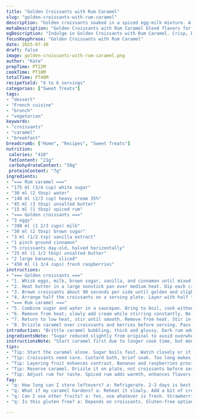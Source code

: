 ```yaml
---
title: "Golden Croissants with Rum Caramel"
slug: "golden-croissants-with-rum-caramel"
description: "Golden croissants soaked in a spiced egg-milk mixture. A caramel sauce with dark rum, butter, sugar, cream. Berries and bananas for freshness. Caramel cooked to amber, careful with cream addition. Croissants pan-fried till crisp and golden. Layered with fruit for texture and tartness. A balanced treat. 4 to 6 servings. Vegetarian, gluten-removed by choice of croissants. Slight cinnamon spice in custard. Moderate sweetness in caramel. Quick assembly and short cooking times. Traditional flavors with a twist."
metaDescription: "Golden Croissants with Rum Caramel blend flavors for dessert or breakfast. A delightful balance of sweetness and tartness."
ogDescription: "Indulge in Golden Croissants with Rum Caramel. Crisp, buttery croissants layered with fresh fruit and rich caramel sauce."
focusKeyphrase: "Golden Croissants with Rum Caramel"
date: 2025-07-30
draft: false
image: golden-croissants-with-rum-caramel.png
author: "Kate"
prepTime: PT22M
cookTime: PT18M
totalTime: PT40M
recipeYield: "4 to 6 servings"
categories: ["Sweet Treats"]
tags:
- "dessert"
- "French cuisine"
- "brunch"
- "vegetarian"
keywords:
- "croissants"
- "caramel"
- "breakfast"
breadcrumb: ["Home", "Recipes", "Sweet Treats"]
nutrition: 
 calories: "410"
 fatContent: "21g"
 carbohydrateContent: "50g"
 proteinContent: "7g"
ingredients:
- "=== Rum caramel ==="
- "175 ml (3/4 cup) white sugar"
- "30 ml (2 tbsp) water"
- "140 ml (2/3 cup) heavy cream 35%"
- "45 ml (3 tbsp) unsalted butter"
- "15 ml (1 tbsp) spiced rum"
- "=== Golden croissants ==="
- "3 eggs"
- "390 ml (1 2/3 cups) milk"
- "30 ml (2 tbsp) brown sugar"
- "3 ml (1/2 tsp) vanilla extract"
- "1 pinch ground cinnamon"
- "5 croissants day-old, halved horizontally"
- "25 ml (1 1/2 tbsp) unsalted butter"
- "2 large bananas, sliced"
- "450 ml (1 3/4 cups) fresh raspberries"
instructions:
- "=== Golden croissants ==="
- "1. Whisk eggs, milk, brown sugar, vanilla, and cinnamon until mixed well. Set aside."
- "2. Heat butter in a large nonstick pan over medium heat. Dip each croissant half in custard mix, soak for 5 seconds, then immediately place in pan."
- "3. Brown croissants about 90 seconds per side until golden and slightly crisp. Add more butter if needed. Work in batches."
- "4. Arrange half the croissants on a serving plate. Layer with half the bananas and raspberries. Top with remaining croissant halves to form sandwiches. Add remaining fruit on top."
- "=== Rum caramel ==="
- "5. Combine sugar and water in a saucepan. Bring to boil, cook without stirring until deep amber color, about 8 minutes. Watch carefully to avoid burning."
- "6. Remove from heat; slowly add cream while stirring constantly. Be cautious of steam and splatters."
- "7. Return to low heat, stir until smooth. Remove from heat. Stir in butter and rum until fully melted and integrated."
- "8. Drizzle caramel over croissants and berries before serving. Pass remaining sauce alongside."
introduction: "Brittle caramel bubbling, thick and glossy. Dark rum adding warmth, butter softening edges. The smell – sugar turning deep amber. Croissants old enough to soak but not fall apart. Custard mix sweet, speckled with cinnamon and vanilla. Fruit in red and gold, fresh and sharp. Quick sear in butter, edges crisp, insides soft and dripping vanilla egg. Stacking halves, fruit bursting between. Ripples of caramel overtop, sticky dripping down sides. Sweet meets tart, smooth and crunchy together. Little breakfast or late dessert. Balanced but bold flavors, a mix of textures and warmth. Fade fast once plated, best shared."
ingredientsNote: "Sugar reduced slightly from original to avoid overwhelming sweetness. Water amount trimmed to control caramel consistency — too much makes it soft, too little burns easy. Butter softened in caramel to enrich, but less than standard for a lighter finish. Spiced rum swapped in for traditional dark rum – adds a cinnamon and clove hint. Brown sugar in custard introduces a molasses note, replacing granulated sugar for depth. Five croissants instead of four to balance with fruit quantity; day-old croissants soak better and hold shape longer. Vanilla and cinnamon measured precisely to keep spice subtle, not overpowering. Fresh raspberries preferred over frozen to maintain freshness and color vibrancy. Bananas sliced thick enough to hold integrity after assembly but thin enough to blend texture. Butter for cooking cut down slightly to reduce grease but enough for crisp edges on croissants."
instructionsNote: "Start caramel first due to longer cook time, but monitor constantly once sugar boils — color changes fast. Cream must be added very slowly off heat to prevent violent bubbling — safety first. Reheat minutely to melt butter, never boil caramel after additions to preserve glossy texture. Croissant custard bath kept thin; too long in liquid softens croissants excessively, reducing pan-fry texture contrast. Medium heat essential for croissants: low doesn't brown, high burns. Use nonstick skillet for even browning and easy flipping. Work in batches to avoid overcrowding pan and steaming croissants. Layer fruit immediately after initial croissants are placed to avoid softening; fruit provides freshness and acidity to offset richness. Assemble sandwiches carefully, pressing gently but firmly so croissant halves hold fruit without crushing. Reserve some caramel sauce to pass at table — drizzling pre-serving risks sogginess. Serve warm or room temperature for best texture contrast."
tips:
- "Tip: Start the caramel alone. Sugar boils fast. Watch closely or it burns. Off heat, add cream in small amounts. Risk steam escaping."
- "Tip: Croissants need care. Custard bath, brief soak. Too long makes them soggy. Pan should be medium heat. Crisp edges matter."
- "Tip: Layering fruit enhances contrast. Bananas and raspberries provide freshness. Add right after croissants are cooked. Avoid soggy fruit."
- "Tip: Reserve caramel. Drizzle it on plate, not croissants before serving. Heat can soften texture. Maintain contrast for better quality."
- "Tip: Adjust rum for taste. Spiced rum adds warmth, enhances flavors. Monitor consistency of caramel – smooth is key, avoid hard bits."
faq:
- "q: How long can I store leftovers? a: Refrigerate. 2-3 days is best. Reheat gently. Do not freeze. Croissants lose texture if frozen."
- "q: What if my caramel hardens? a: Reheat it slowly. Add a bit of cream. Stir until smooth. Avoid high heat. It burns fast, lose gloss."
- "q: Can I use other fruits? a: Yes, use whatever is fresh. Strawberries, blueberries, or peaches work well. Each brings its own flair."
- "q: Is this gluten free? a: Depends on croissants. Gluten-free options available. Check packaging. Use certified gluten-free for safety."

---
```

